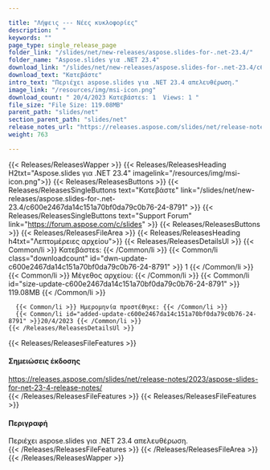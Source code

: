 ```yaml
---

title: "Λήψεις --- Νέες κυκλοφορίες"
description: " "
keywords: ""
page_type: single_release_page
folder_link: "/slides/net/new-releases/aspose.slides-for-.net-23.4/"
folder_name: "Aspose.slides για .NET 23.4"
download_link: "/slides/net/new-releases/aspose.slides-for-.net-23.4/c600e2467da14c151a70bf0da79c0b76-24-8791"
download_text: "Κατεβάστε"
intro_text: "Περιέχει aspose.slides για .NET 23.4 απελευθέρωση."
image_link: "/resources/img/msi-icon.png"
download_count: " 20/4/2023 Κατεβάστεs: 1  Views: 1 "
file_size: "File Size: 119.08MB"
parent_path: "slides/net"
section_parent_path: "slides/net"
release_notes_url: "https://releases.aspose.com/slides/net/release-notes/2023/aspose-slides-for-net-23-4-release-notes/"
weight: 763

---
```


{{< Releases/ReleasesWapper >}}
  {{< Releases/ReleasesHeading H2txt="Aspose.slides για .NET 23.4" imagelink="/resources/img/msi-icon.png">}}
  {{< Releases/ReleasesButtons >}}
    {{< Releases/ReleasesSingleButtons text="Κατεβάστε" link="/slides/net/new-releases/aspose.slides-for-.net-23.4/c600e2467da14c151a70bf0da79c0b76-24-8791" >}}
    {{< Releases/ReleasesSingleButtons text="Support Forum" link="https://forum.aspose.com/c/slides" >}}
  {{< Releases/ReleasesButtons >}}
  {{< Releases/ReleasesFileArea >}}
    {{< Releases/ReleasesHeading h4txt="Λεπτομέρειες αρχείου">}}
    {{< Releases/ReleasesDetailsUl >}}
      {{< Common/li >}} Κατεβάστεs: {{< /Common/li >}}
      {{< Common/li class="downloadcount" id="dwn-update-c600e2467da14c151a70bf0da79c0b76-24-8791" >}} 1 {{< /Common/li >}}
      {{< Common/li >}} Μέγεθος αρχείου: {{< /Common/li >}}
      {{< Common/li id="size-update-c600e2467da14c151a70bf0da79c0b76-24-8791" >}} 119.08MB {{< /Common/li >}}

      {{< Common/li >}} Ημερομηνία προστέθηκε: {{< /Common/li >}}
      {{< Common/li id="added-update-c600e2467da14c151a70bf0da79c0b76-24-8791" >}}20/4/2023 {{< /Common/li >}}
    {{< /Releases/ReleasesDetailsUl >}}

  {{< Releases/ReleasesFileFeatures >}}
      <h4>Σημειώσεις έκδοσης</h4><div><a href='https://releases.aspose.com/slides/net/release-notes/2023/aspose-slides-for-net-23-4-release-notes/'>https://releases.aspose.com/slides/net/release-notes/2023/aspose-slides-for-net-23-4-release-notes/</a></div>
  {{< /Releases/ReleasesFileFeatures >}}
  {{< Releases/ReleasesFileFeatures >}}
      <h4>Περιγραφή</h4><div class="HTMLDescription">Περιέχει aspose.slides για .NET 23.4 απελευθέρωση.</div>
  {{< /Releases/ReleasesFileFeatures >}}
 {{< /Releases/ReleasesFileArea >}}
{{< /Releases/ReleasesWapper >}}

